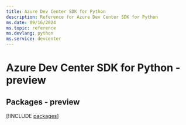 ```yaml
---
title: Azure Dev Center SDK for Python
description: Reference for Azure Dev Center SDK for Python
ms.date: 09/16/2024
ms.topic: reference
ms.devlang: python
ms.service: devcenter
---
```

# Azure Dev Center SDK for Python - preview
## Packages - preview
[!INCLUDE [packages](dev-center-index.md)]